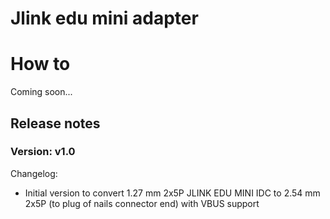 # Jlink edu mini adapter

# How to
Coming soon...


## Release notes

### Version: v1.0
Changelog:
- Initial version to convert 1.27 mm 2x5P JLINK EDU MINI IDC to 2.54 mm 2x5P (to plug of nails connector end) with VBUS support